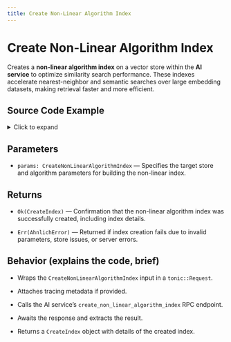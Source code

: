 ```yaml
---
title: Create Non-Linear Algorithm Index
---
```


# Create Non-Linear Algorithm Index

Creates a **non-linear algorithm index** on a vector store within the **AI service** to optimize similarity search performance. These indexes accelerate nearest-neighbor and semantic searches over large embedding datasets, making retrieval faster and more efficient.

## Source Code Example

<details>
  <summary>Click to expand</summary>

  ```rust
  use ahnlich_client_rs::ai::AiClient;
  use ahnlich_types::ai::query::CreateNonLinearAlgorithmIndex;
  use ahnlich_types::algorithm::nonlinear::NonLinearAlgorithm;
  use tokio;


  #[tokio::main]
  async fn main() -> Result<(), Box<dyn std::error::Error>> {
      let client = AiClient::new("http://127.0.0.1:1370".to_string()).await?;


      let params = CreateNonLinearAlgorithmIndex {
          store: "MyStore".to_string(),
          non_linear_indices: vec![NonLinearAlgorithm::KdTree as i32],
      };


      let result = client.create_non_linear_algorithm_index(params, None).await?;
      println!("Created non-linear indices: {:?}", result);


      Ok(())
  }
  ```
</details>

## Parameters
* `params: CreateNonLinearAlgorithmIndex` — Specifies the target store and algorithm parameters for building the non-linear index.


## Returns
* `Ok(CreateIndex)` — Confirmation that the non-linear algorithm index was successfully created, including index details.

* `Err(AhnlichError)` — Returned if index creation fails due to invalid parameters, store issues, or server errors.


## Behavior (explains the code, brief)
* Wraps the `CreateNonLinearAlgorithmIndex` input in a `tonic::Request`.

* Attaches tracing metadata if provided.

* Calls the AI service’s `create_non_linear_algorithm_index` RPC endpoint.

* Awaits the response and extracts the result.

* Returns a `CreateIndex` object with details of the created index.
